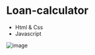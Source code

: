 # Loan-calculator
- Html & Css
- Javascript

![image](https://github.com/user-attachments/assets/7424fb0b-9c72-4d46-b236-6b15a121465f)
